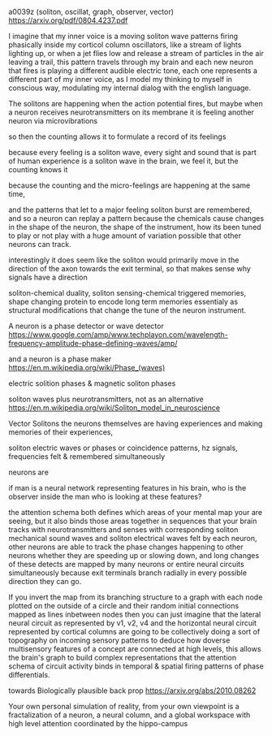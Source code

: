 a0039z
(soliton, oscillat, graph, observer, vector)
https://arxiv.org/pdf/0804.4237.pdf

I imagine that my inner voice is a moving soliton wave patterns firing phasically inside my corticol column oscillators, like a stream of lights lighting up, or when a jet flies low and release a stream of particles in the air leaving a trail, this pattern travels through my brain and each new neuron that fires is playing a different audible electric tone, each one represents a different part of my inner voice, as I model my thinking to myself in conscious way, modulating my internal dialog with the english language.

The solitons are happening when the action potential fires, but maybe when a neuron receives neurotransmitters on its membrane it is feeling another neuron via microvibrations

so then the counting allows it to formulate a record of its feelings

because every feeling is a soliton wave, every sight and sound that is part of human experience is a soliton wave in the brain, we feel it, but the counting knows it

because the counting and the micro-feelings are happening at the same time,

and the patterns that let to a major feeling soliton burst are remembered, and so a neuron can replay a pattern because the chemicals cause changes in the shape of the neuron, the shape of the instrument, how its been tuned to play or not play with a huge amount of variation possible that other neurons can track.

interestingly it does seem like the soliton would primarily move in the direction of the axon towards the exit terminal, so that makes sense why signals have a direction

soliton-chemical duality, soliton sensing-chemical triggered memories, shape changing protein to encode long term memories essentialy as structural modifications that change the tune of the neuron instrument.

A neuron is a phase detector or wave detector
https://www.google.com/amp/www.techplayon.com/wavelength-frequency-amplitude-phase-defining-waves/amp/

and a neuron is a phase maker
https://en.m.wikipedia.org/wiki/Phase_(waves)

electric solition phases & magnetic soliton phases

soliton waves plus neurotransmitters, not as an alternative
https://en.m.wikipedia.org/wiki/Soliton_model_in_neuroscience

Vector Solitons
the neurons themselves are having experiences and making memories of their experiences,

soliton electric waves or phases or coincidence patterns, hz signals, frequencies felt & remembered simultaneously

neurons are 

if man is a neural network representing features in his brain, who is the observer inside the man who is looking at these features?

the attention schema both defines which areas of your mental map your are seeing, but it also binds those areas together in sequences that your brain tracks with neurotransmitters and senses with corresponding soliton mechanical sound waves and soliton electrical waves felt by each neuron,
other neurons are able to track the phase changes happening to other neurons whether they are speeding up or slowing down, and long changes of these detects are mapped by many neurons or entire neural circuits simultaneously because exit terminals branch radially in every possible direction they can go.

If you invert the map from its branching structure to a graph with each node plotted on the outside of a circle and their random initial connections mapped as lines inbetween nodes then you can just imagine that the lateral neural circuit as represented by v1, v2, v4 and the horizontal neural circuit represented by cortical columns are going to be collectively doing a sort of topography on incoming sensory patterns to deduce how doverse multisensory features of a concept are connected at high levels, this allows the brain's graph to build complex representations that the attention schema  of circuit activity binds in temporal & spatial firing patterns of phase differentials.

towards Biologically plausible back prop
https://arxiv.org/abs/2010.08262

Your own personal simulation of reality, from your own viewpoint is a fractalization of a neuron, a neural column, and a global workspace with high level attention coordinated by the hippo-campus


